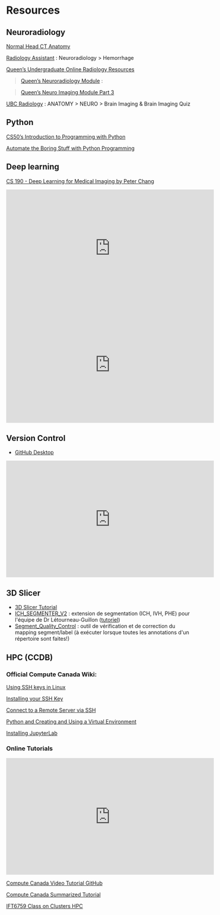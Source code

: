 # Resources

## Neuroradiology
[Normal Head CT Anatomy](https://radiopaedia.org/cases/ct-head-axial-labelling-questions)

[Radiology Assistant](https://radiologyassistant.nl/neuroradiology/hemorrhage) : Neuroradiology > Hemorrhage
	 
[Queen’s Undergraduate Online Radiology Resources](https://radiology.queensu.ca/academics/lectures)

> [Queen’s Neuroradiology Module](https://healthsci.queensu.ca/sites/elentra/medicine/storyline/Neuroradiology/story_html5.html) : 

> [Queen’s Neuro Imaging Module Part 3](https://radiology.queensu.ca/source/Radiology/neuro_module_part_3.pdf)

[UBC Radiology](http://undergrad.ubcradiology.ca) : ANATOMY > NEURO > Brain Imaging & Brain Imaging Quiz



## Python
[CS50’s Introduction to Programming with Python](https://cs50.harvard.edu/python/2022/)

[Automate the Boring Stuff with Python Programming](https://www.udemy.com/course/automate/) 

## Deep learning
[CS 190 - Deep Learning for Medical Imaging by Peter Chang](https://github.com/peterchang77/dl_tutor/tree/master/cs190)

<iframe width="560" height="315" src="https://www.youtube.com/embed/V_xro1bcAuA" title="YouTube video player" frameborder="0" allow="accelerometer; autoplay; clipboard-write; encrypted-media; gyroscope; picture-in-picture; web-share" allowfullscreen></iframe>

<iframe width="560" height="315" src="https://www.youtube.com/embed/M3ZWfamWrBM" title="YouTube video player" frameborder="0" allow="accelerometer; autoplay; clipboard-write; encrypted-media; gyroscope; picture-in-picture; web-share" allowfullscreen></iframe>

## Version Control
* [GitHub Desktop](https://docs.github.com/en/desktop/installing-and-configuring-github-desktop/overview/getting-started-with-github-desktop)

<iframe width="560" height="315" src="https://www.youtube.com/embed/RGOj5yH7evk" title="YouTube video player" frameborder="0" allow="accelerometer; autoplay; clipboard-write; encrypted-media; gyroscope; picture-in-picture; web-share" allowfullscreen></iframe>

## 3D Slicer
* [3D Slicer Tutorial](https://www.youtube.com/playlist?list=PLeaIM0zUlEqswa6Pskg9uMq15LiWWYP39)
* [ICH_SEGMENTER_V2](https://github.com/laurentletg/ICH_SEGMENTER_V2) : extension de segmentation (ICH, IVH, PHE) pour l'équipe de Dr Létourneau-Guillon ([tutoriel](https://drive.google.com/drive/folders/1GQJi9Qqy5FyzHR690quK81nSt4WMXBbd))
* [Segment_Quality_Control](https://github.com/anw1998/Segment_Quality_Control) : outil de vérification et de correction du mapping segment/label (à exécuter lorsque toutes les annotations d'un répertoire sont faites!)

## HPC (CCDB)
### Official Compute Canada Wiki:
[Using SSH keys in Linux](https://docs.alliancecan.ca/wiki/Using_SSH_keys_in_Linux)

[Installing your SSH Key](https://docs.alliancecan.ca/wiki/SSH_Keys#Using_CCDB) 

[Connect to a Remote Server via SSH](https://docs.alliancecan.ca/wiki/SSH) 

[Python and Creating and Using a Virtual Environment](https://docs.alliancecan.ca/wiki/Python#Creating_and_using_a_virtual_environment) 

[Installing JupyterLab](https://docs.alliancecan.ca/wiki/Advanced_Jupyter_configuration) 

### Online Tutorials
<iframe width="560" height="315" src="https://www.youtube.com/embed/K8wuaIKW6aU" title="YouTube video player" frameborder="0" allow="accelerometer; autoplay; clipboard-write; encrypted-media; gyroscope; picture-in-picture; web-share" allowfullscreen></iframe>


[Compute Canada Video Tutorial GitHub](https://github.com/tvhahn/compute-canada-hpc)

[Compute Canada Summarized Tutorial](https://github.com/pashazgit/ComputeCanada-Wiki)

[IFT6759 Class on Clusters HPC](https://alexhernandezgarcia.github.io/teaching/mlprojects23/slides/20230120-cluster#15)

